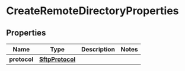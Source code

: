 # CreateRemoteDirectoryProperties

## Properties
Name | Type | Description | Notes
------------ | ------------- | ------------- | -------------
**protocol** | [**SftpProtocol**](SftpProtocol.md) |  | 
